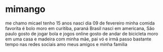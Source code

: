 # mimango
me chamo micael
tenho 15 anos
nasci dia 09 de fevereiro
minha comida favorita é bolo 
moro em curitiba, paraná Brasil
nasci em americana, São paulo
gosto de jogar bola e jogos online
gosto de andar de bicicleta
moro em uma casa e madeira com minha mãe, pai vó e irmã
passo bastante tempo nas redes sociais
amo meus amigos e minha familia 
